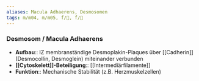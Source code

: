 ```yaml
---
aliases: Macula Adhaerens, Desmosomen
tags: m/m04, m/m05, f/🔬, f/🧪
---
```

### Desmosom / Macula Adhaerens
- **Aufbau**:: IZ membranständige Desmoplakin-Plaques über [[Cadherin]] (Desmocollin, Desmoglein) miteinander verbunden
- **[[Cytoskelett]]-Beteiligung**:: [[Intermediärfilamente]]
- **Funktion**:: Mechanische Stabilität (z.B. Herzmuskelzellen)